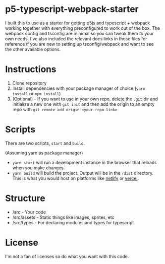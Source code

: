 # p5-typescript-webpack-starter

I built this to use as a starter for getting p5js and typescript + webpack working together with everything preconfigured to work out of the box. The webpack config and tsconfig are minimal so you can tweak them to your own needs. I've also included the relevant docs links in those files for reference if you are new to setting up tsconfig/webpack and want to see the other available options.

# Instructions

1. Clone repository
2. Install dependencies with your package manager of choice (`yarn install` or `npm install`)
3. (Optional) - If you want to use in your own repo, delete the `.git` dir and initialize a new one with `git init` and then add the origin to an empty repo with `git remote add origin <your-repo-link>`

# Scripts

There are two scripts, `start` and `build`.

(Assuming yarn as package manager)

- `yarn start` will run a development instance in the browser that reloads when you make changes.
- `yarn build` will build the project. Output will be in the `/dist` directory. This is what you would host on platforms like [netlify](https://www.netlify.com/) or [vercel](https://vercel.com/).

# Structure

- /src - Your code
- /src/assets - Static things like images, sprites, etc
- /src/types - For declaring modules and types for typescript

# License

I'm not a fan of licenses so do what you want with this code.
